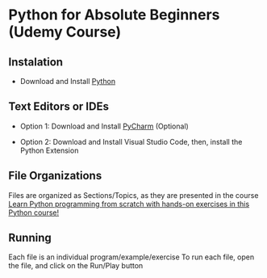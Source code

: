 # Python for Absolute Beginners (Udemy Course)

## Instalation

- Download and Install [Python](https://www.python.org/downloads/)


## Text Editors or IDEs

- Option 1: Download and Install [PyCharm](https://www.jetbrains.com/pycharm/) (Optional)

- Option 2: Download and Install Visual Studio Code, then, install the Python Extension

## File Organizations

Files are organized as Sections/Topics, as they are presented in the course [Learn Python programming from scratch with hands-on exercises in this Python course!
](https://cognizant.udemy.com/course/python-for-absolute-beginners-u/)

## Running

Each file is an individual program/example/exercise
To run each file, open the file, and click on the Run/Play button

